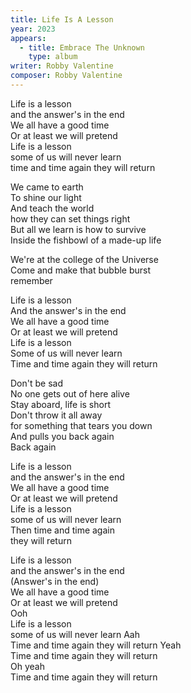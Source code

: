 ```yaml
---
title: Life Is A Lesson
year: 2023
appears:
  - title: Embrace The Unknown
    type: album
writer: Robby Valentine
composer: Robby Valentine
---
```


<p>Life is a lesson<br />
and the answer's in the end<br />
We all have a good time<br />
Or at least we will pretend<br />
Life is a lesson<br />
some of us will never learn<br />
time and time again they will return</p>

<p>We came to earth<br />
To shine our light<br />
And teach the world<br />
how they can set things right<br />
But all we learn is how to survive<br />
Inside the fishbowl of a made-up life</p>

<p>We're at the college of the Universe<br />
Come and make that bubble burst<br />
remember</p>

<p>Life is a lesson<br />
And the answer's in the end<br />
We all have a good time<br />
Or at least we will pretend<br />
Life is a lesson<br />
Some of us will never learn<br />
Time and time again they will return</p>

<p>Don't be sad<br />
No one gets out of here alive<br />
Stay aboard, life is short<br />
Don't throw it all away<br />
for something that tears you down<br />
And pulls you back again<br />
Back again</p>

<p>Life is a lesson<br />
and the answer's in the end<br />
We all have a good time<br />
Or at least we will pretend<br />
Life is a lesson<br />
some of us will never learn<br />
Then time and time again<br />
they will return</p>

<p>Life is a lesson<br />
and the answer's in the end<br />
(Answer's in the end)<br />
We all have a good time<br />
Or at least we will pretend<br />
Ooh<br />
Life is a lesson<br />
some of us will never learn Aah<br />
Time and time again they will return Yeah<br />
Time and time again they will return<br />
Oh yeah<br />
Time and time again they will return</p>
